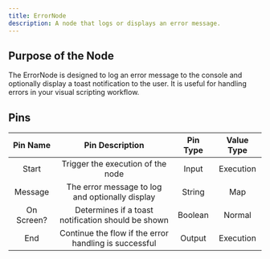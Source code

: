 ```yaml
---
title: ErrorNode
description: A node that logs or displays an error message.
---
```


## Purpose of the Node
The ErrorNode is designed to log an error message to the console and optionally display a toast notification to the user. It is useful for handling errors in your visual scripting workflow.

## Pins
| Pin Name | Pin Description | Pin Type | Value Type |
|:----------:|:-------------:|:------:|:------:|
| Start | Trigger the execution of the node | Input | Execution |
| Message | The error message to log and optionally display | String | Map |
| On Screen? | Determines if a toast notification should be shown | Boolean | Normal |
| End | Continue the flow if the error handling is successful | Output | Execution |